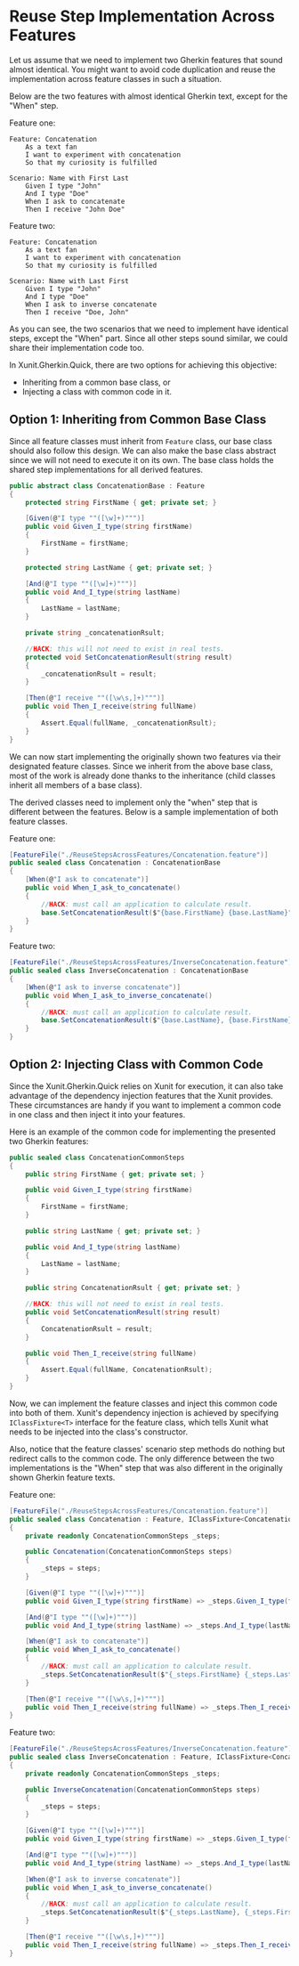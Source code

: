 # Reuse Step Implementation Across Features

Let us assume that we need to implement two Gherkin features that sound almost identical. You might want to avoid code duplication and reuse the implementation across feature classes in such a situation.

Below are the two features with almost identical Gherkin text, except for the "When" step.

Feature one:

```Gherkin
Feature: Concatenation
	As a text fan
	I want to experiment with concatenation
	So that my curiosity is fulfilled

Scenario: Name with First Last
	Given I type "John"
	And I type "Doe"
	When I ask to concatenate
	Then I receive "John Doe"
```

Feature two:

```Gherkin
Feature: Concatenation
	As a text fan
	I want to experiment with concatenation
	So that my curiosity is fulfilled

Scenario: Name with Last First
	Given I type "John"
	And I type "Doe"
	When I ask to inverse concatenate
	Then I receive "Doe, John"
```

As you can see, the two scenarios that we need to implement have identical steps, except the "When" part. Since all other steps sound similar, we could share their implementation code too.

In Xunit.Gherkin.Quick, there are two options for achieving this objective:

- Inheriting from a common base class, or 
- Injecting a class with common code in it.

## Option 1: Inheriting from Common Base Class

Since all feature classes must inherit from `Feature` class, our base class should also follow this design. We can also make the base class abstract since we will not need to execute it on its own. The base class holds the shared step implementations for all derived features.

```C#
public abstract class ConcatenationBase : Feature
{
    protected string FirstName { get; private set; }

    [Given(@"I type ""([\w]+)""")]
    public void Given_I_type(string firstName)
    {
        FirstName = firstName;
    }

    protected string LastName { get; private set; }

    [And(@"I type ""([\w]+)""")]
    public void And_I_type(string lastName)
    {
        LastName = lastName;
    }

    private string _concatenationRsult;

    //HACK: this will not need to exist in real tests.
    protected void SetConcatenationResult(string result)
    {
        _concatenationRsult = result;
    }

    [Then(@"I receive ""([\w\s,]+)""")]
    public void Then_I_receive(string fullName)
    {
        Assert.Equal(fullName, _concatenationRsult);
    }
}
```

We can now start implementing the originally shown two features via their designated feature classes. Since we inherit from the above base class, most of the work is already done thanks to the inheritance (child classes inherit all members of a base class).

The derived classes need to implement only the "when" step that is different between the features. Below is a sample implementation of both feature classes.

Feature one:

```C#
[FeatureFile("./ReuseStepsAcrossFeatures/Concatenation.feature")]
public sealed class Concatenation : ConcatenationBase
{
    [When(@"I ask to concatenate")]
    public void When_I_ask_to_concatenate()
    {
        //HACK: must call an application to calculate result.
        base.SetConcatenationResult($"{base.FirstName} {base.LastName}");
    }
}
```

Feature two:

```C#
[FeatureFile("./ReuseStepsAcrossFeatures/InverseConcatenation.feature")]
public sealed class InverseConcatenation : ConcatenationBase
{
    [When(@"I ask to inverse concatenate")]
    public void When_I_ask_to_inverse_concatenate()
    {
        //HACK: must call an application to calculate result.
        base.SetConcatenationResult($"{base.LastName}, {base.FirstName}");
    }
}
```

## Option 2: Injecting Class with Common Code

Since the Xunit.Gherkin.Quick relies on Xunit for execution, it can also take advantage of the dependency injection features that the Xunit provides. These circumstances are handy if you want to implement a common code in one class and then inject it into your features.

Here is an example of the common code for implementing the presented two Gherkin features:

```C#
public sealed class ConcatenationCommonSteps
{
    public string FirstName { get; private set; }

    public void Given_I_type(string firstName)
    {
        FirstName = firstName;
    }

    public string LastName { get; private set; }

    public void And_I_type(string lastName)
    {
        LastName = lastName;
    }

    public string ConcatenationRsult { get; private set; }

    //HACK: this will not need to exist in real tests.
    public void SetConcatenationResult(string result)
    {
        ConcatenationRsult = result;
    }

    public void Then_I_receive(string fullName)
    {
        Assert.Equal(fullName, ConcatenationRsult);
    }
}
```

Now, we can implement the feature classes and inject this common code into both of them. Xunit's dependency injection is achieved by specifying `IClassFixture<T>` interface for the feature class, which tells Xunit what needs to be injected into the class's constructor.

Also, notice that the feature classes' scenario step methods do nothing but redirect calls to the common code. The only difference between the two implementations is the "When" step that was also different in the originally shown Gherkin feature texts.

Feature one:

```C#
[FeatureFile("./ReuseStepsAcrossFeatures/Concatenation.feature")]
public sealed class Concatenation : Feature, IClassFixture<ConcatenationCommonSteps>
{
    private readonly ConcatenationCommonSteps _steps;

    public Concatenation(ConcatenationCommonSteps steps)
    {
        _steps = steps;
    }

    [Given(@"I type ""([\w]+)""")]
    public void Given_I_type(string firstName) => _steps.Given_I_type(firstName);

    [And(@"I type ""([\w]+)""")]
    public void And_I_type(string lastName) => _steps.And_I_type(lastName);

    [When(@"I ask to concatenate")]
    public void When_I_ask_to_concatenate()
    {
        //HACK: must call an application to calculate result.
        _steps.SetConcatenationResult($"{_steps.FirstName} {_steps.LastName}");
    }

    [Then(@"I receive ""([\w\s,]+)""")]
    public void Then_I_receive(string fullName) => _steps.Then_I_receive(fullName);
}
```

Feature two:

```C#
[FeatureFile("./ReuseStepsAcrossFeatures/InverseConcatenation.feature")]
public sealed class InverseConcatenation : Feature, IClassFixture<ConcatenationCommonSteps>
{
    private readonly ConcatenationCommonSteps _steps;

    public InverseConcatenation(ConcatenationCommonSteps steps)
    {
        _steps = steps;
    }

    [Given(@"I type ""([\w]+)""")]
    public void Given_I_type(string firstName) => _steps.Given_I_type(firstName);

    [And(@"I type ""([\w]+)""")]
    public void And_I_type(string lastName) => _steps.And_I_type(lastName);

    [When(@"I ask to inverse concatenate")]
    public void When_I_ask_to_inverse_concatenate()
    {
        //HACK: must call an application to calculate result.
        _steps.SetConcatenationResult($"{_steps.LastName}, {_steps.FirstName}");
    }

    [Then(@"I receive ""([\w\s,]+)""")]
    public void Then_I_receive(string fullName) => _steps.Then_I_receive(fullName);
}

```
